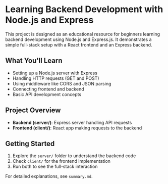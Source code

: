 # Learning Backend Development with Node.js and Express

This project is designed as an educational resource for beginners learning backend development using Node.js and Express.js. It demonstrates a simple full-stack setup with a React frontend and an Express backend.

## What You'll Learn
- Setting up a Node.js server with Express
- Handling HTTP requests (GET and POST)
- Using middleware like CORS and JSON parsing
- Connecting frontend and backend
- Basic API development concepts

## Project Overview
- **Backend (server/)**: Express server handling API requests
- **Frontend (client/)**: React app making requests to the backend

## Getting Started
1. Explore the `server/` folder to understand the backend code
2. Check `client/` for the frontend implementation
3. Run both to see the full-stack interaction

For detailed explanations, see `summary.md`.
